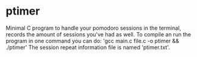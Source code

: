 # ptimer
Minimal C program to handle your pomodoro sessions in the terminal, records the amount of sessions you've had as well.
To compile an run the program in one command you can do:
'gcc main.c file.c -o ptimer && ./ptimer'
The session repeat information file is named 'ptimer.txt'.
